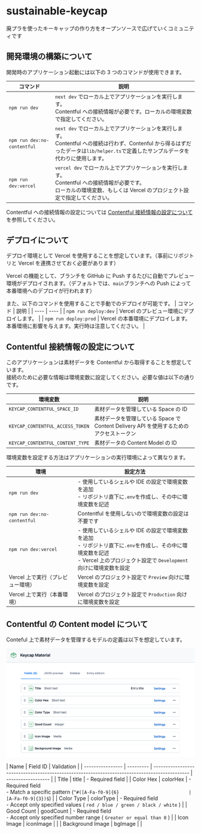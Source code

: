 # sustainable-keycap

廃プラを使ったキーキャップの作り方をオープンソースで広げていくコミュニティです

## 開発環境の構築について

開発時のアプリケーション起動には以下の 3 つのコマンドが使用できます。

| コマンド                    | 説明                                                                                                                                                                                      |
| --------------------------- | ----------------------------------------------------------------------------------------------------------------------------------------------------------------------------------------- |
| `npm run dev`               | `next dev` でローカル上でアプリケーションを実行します。<br>Contentful への接続情報が必要です。ローカルの環境変数で指定してください。                                                      |
| `npm run dev:no-contentful` | `next dev` でローカル上でアプリケーションを実行します。<br>Contentful への接続は行わず、Contenful から得るはずだったデータは`lib/helper.ts`で定義したサンプルデータを代わりに使用します。 |
| `npm run dev:vercel`        | `vercel dev` でローカル上でアプリケーションを実行します。<br>Contentful への接続情報が必要です。<br>ローカルの環境変数、もしくは Vercel のプロジェクト設定で指定してください。            |

Contentful への接続情報の設定については [Contentful 接続情報の設定について](#Contentful接続情報の設定について) を参照してください。

## デプロイについて

デプロイ環境として Vercel を使用することを想定しています。（事前にリポジトリと Vercel を連携させておく必要があります）

Vercel の機能として、ブランチを GitHub に Push するたびに自動でプレビュー環境がデプロイされます。（デフォルトでは、`main`ブランチへの Push によって本番環境へのデプロイが行われます）

また、以下のコマンドを使用することで手動でのデプロイが可能です。
| コマンド | 説明 |
| ---- | ---- |
| `npm run deploy:dev` | Vercel のプレビュー環境にデプロイします。 |
| `npm run deploy:prod` | Vercel の本番環境にデプロイします。<br>本番環境に影響を与えます。実行時は注意してください。 |

## Contentful 接続情報の設定について

このアプリケーションは素材データを Contentful から取得することを想定しています。  
接続のために必要な情報は環境変数に設定してください。必要な値は以下の通りです。

| 環境変数                         | 説明                                                                                    |
| -------------------------------- | --------------------------------------------------------------------------------------- |
| `KEYCAP_CONTENTFUL_SPACE_ID`     | 素材データを管理している Space の ID                                                    |
| `KEYCAP_CONTENTFUL_ACCESS_TOKEN` | 素材データを管理している Space で Content Delivery API を使用するためのアクセストークン |
| `KEYCAP_CONTENTFUL_CONTENT_TYPE` | 素材データの Content Model の ID                                                        |

環境変数を設定する方法はアプリケーションの実行環境によって異なります。

| 環境                              | 設定方法                                                                                                                                                                                |
| --------------------------------- | --------------------------------------------------------------------------------------------------------------------------------------------------------------------------------------- |
| `npm run dev`                     | - 使用しているシェルや IDE の設定で環境変数を追加<br> - リポジトリ直下に`.env`を作成し、その中に環境変数を記述                                                                          |
| `npm run dev:no-contentful`       | Contentful を使用しないので環境変数の設定は不要です                                                                                                                                     |
| `npm run dev:vercel`              | - 使用しているシェルや IDE の設定で環境変数を追加 <br> - リポジトリ直下に`.env`を作成し、その中に環境変数を記述 <br> - Vercel 上のプロジェクト設定で `Development` 向けに環境変数を設定 |
| Vercel 上で実行（プレビュー環境） | Vercel のプロジェクト設定で `Preview` 向けに環境変数を設定                                                                                                                              |
| Vercel 上で実行（本番環境）       | Vercel のプロジェクト設定で `Production` 向けに環境変数を設定                                                                                                                           |

## Contentful の Content model について

Conteful 上で素材データを管理するモデルの定義は以下を想定しています。

![Contentful Model Difinition](./misc/contentful_model_definition.png)

| Name             | Field ID  | Validation                                                                                    |
| ---------------- | --------- | --------------------------------------------------------------------------------------------- | ------------------ |
| Title            | title     | - Required field                                                                              |
| Color Hex        | colorHex  | - Required field <br> - Match a specific pattern (`^#([A-Fa-f0-9]{6}                          | [A-Fa-f0-9]{3})$`) |
| Color Type       | colorType | - Required field <br> - Accept only specified values ( `red / blue / green / black / white` ) |
| Good Count       | goodCount | - Required field <br> - Accept only specified number range ( `Greater or equal than 0` )      |
| Icon Image       | iconImage |                                                                                               |
| Background Image | bgImage   |                                                                                               |

